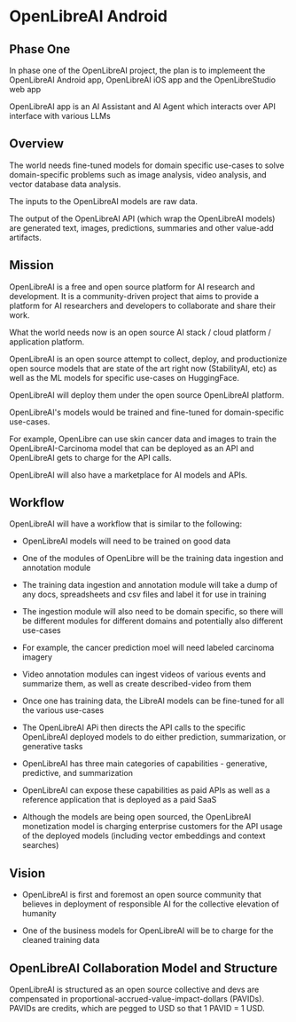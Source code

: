 # OpenLibreAI Android


## Phase One
In phase one of the OpenLibreAI project, the plan is to implemeent the OpenLibreAI Android app, OpenLibreAI iOS app and the OpenLibreStudio web app

OpenLibreAI app is an AI Assistant and AI Agent which interacts over API interface with various LLMs

## Overview

The world needs fine-tuned models for domain specific use-cases to solve domain-specific problems such as image analysis, video analysis, and vector database data analysis.

The inputs to the OpenLibreAI models are raw data.

The output of the OpenLibreAI API (which wrap the OpenLibreAI models) are generated text, images, predictions, summaries and other value-add artifacts.

## Mission

OpenLibreAI is a free and open source platform for AI research and development. It is a community-driven project that aims to provide a platform for AI researchers and developers to collaborate and share their work. 

What the world needs now is an open source AI stack / cloud platform / application platform.

OpenLibreAI is an open source attempt to collect, deploy, and productionize open source models that are state of the art right now (StabilityAI, etc) as well as the ML models for specific use-cases on HuggingFace. 

OpenLibreAI will deploy them under the open source OpenLibreAI platform.

OpenLibreAI's models would be trained and fine-tuned for domain-specific use-cases.

For example, OpenLibre can use skin cancer data and images to train the OpenLibreAI-Carcinoma model that can be deployed as an API and OpenLibreAI gets to charge for the API calls.

OpenLibreAI will also have a marketplace for AI models and APIs.

## Workflow

OpenLibreAI will have a workflow that is similar to the following:

- OpenLibreAI models will need to be trained on good data

- One of the modules of OpenLibre will be the training data ingestion and annotation module

- The training data ingestion and annotation module will take a dump of any docs, spreadsheets and csv files and label it for use in training

- The ingestion module will also need to be domain specific, so there will be different modules for different domains and potentially also different use-cases

- For example, the cancer prediction moel will need labeled carcinoma imagery

- Video annotation modules can ingest videos of various events and summarize them, as well as create described-video from them

- Once one has training data, the LibreAI models can be fine-tuned for all the various use-cases

- The OpenLibreAI APi then directs the API calls to the specific OpenLibreAI deployed models to do either prediction, summarization, or generative tasks

- OpenLibreAI has three main categories of capabilities - generative, predictive, and summarization

- OpenLibreAI can expose these capabilities as paid APIs as well as a reference application that is deployed as a paid SaaS

- Although the models are being open sourced, the OpenLibreAI monetization model is charging enterprise customers for the API usage of the deployed models (including vector embeddings and context searches)


## Vision 
- OpenLibreAI is first and foremost an open source community that believes in deployment of responsible AI for the collective elevation of humanity



- One of the business models for OpenLibreAI will be to charge for the cleaned training data
## OpenLibreAI Collaboration Model and Structure


OpenLibreAI is structured as an open source collective and devs are compensated in proportional-accrued-value-impact-dollars (PAVIDs). PAVIDs are credits, which are pegged to USD so that 1 PAVID = 1 USD.









